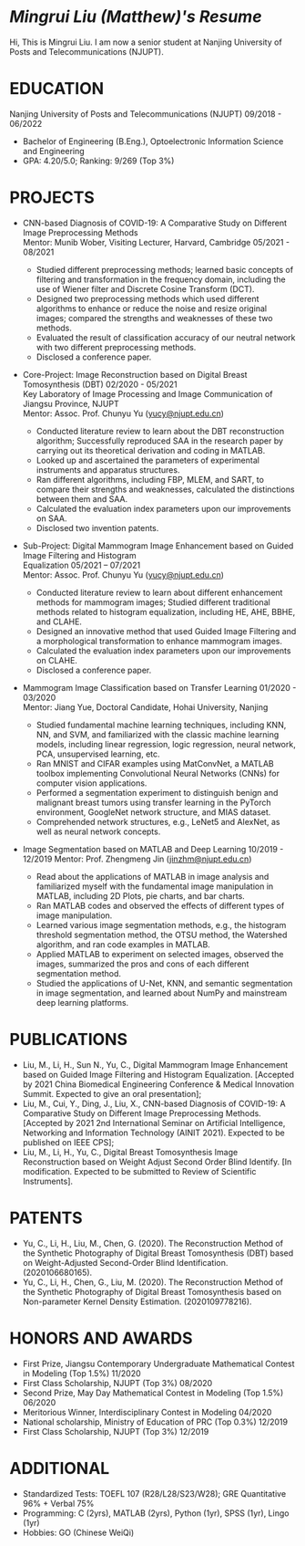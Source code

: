 # *Mingrui Liu (Matthew)'s Resume*

Hi, This is Mingrui Liu. I am now a senior student at Nanjing University of Posts and Telecommunications (NJUPT). 

EDUCATION 
======
Nanjing University of Posts and Telecommunications (NJUPT)	09/2018 - 06/2022
* Bachelor of Engineering (B.Eng.), Optoelectronic Information Science and Engineering
* GPA: 4.20/5.0; Ranking: 9/269 (Top 3%)            

PROJECTS
======
* CNN-based Diagnosis of COVID-19: A Comparative Study on Different Image Preprocessing Methods    
  Mentor: Munib Wober, Visiting Lecturer, Harvard, Cambridge	05/2021 - 08/2021   

  * Studied different preprocessing methods; learned basic concepts of filtering and transformation in the frequency domain, including the use of Wiener filter and Discrete Cosine Transform (DCT).
  * Designed two preprocessing methods which used different algorithms to enhance or reduce the noise and resize original images; compared the strengths and weaknesses of these two methods.
  * Evaluated the result of classification accuracy of our neutral network with two different preprocessing methods.
  * Disclosed a conference paper.

* Core-Project: Image Reconstruction based on Digital Breast Tomosynthesis (DBT)	02/2020 - 05/2021   
  Key Laboratory of Image Processing and Image Communication of Jiangsu Province, NJUPT    
  Mentor: Assoc. Prof. Chunyu Yu (yucy@njupt.edu.cn)

  * Conducted literature review to learn about the DBT reconstruction algorithm; Successfully reproduced SAA in the research paper by carrying out its theoretical derivation and coding in MATLAB.
  * Looked up and ascertained the parameters of experimental instruments and apparatus structures.
  * Ran different algorithms, including FBP, MLEM, and SART, to compare their strengths and weaknesses, calculated the distinctions between them and SAA.
  * Calculated the evaluation index parameters upon our improvements on SAA.
  * Disclosed two invention patents.

* Sub-Project: Digital Mammogram Image Enhancement based on Guided Image Filtering and Histogram  
Equalization	05/2021 – 07/2021       
  Mentor: Assoc. Prof. Chunyu Yu (yucy@njupt.edu.cn)

  * Conducted literature review to learn about different enhancement methods for mammogram images; Studied different traditional methods related to histogram equalization, including HE, AHE, BBHE, and CLAHE.
  * Designed an innovative method that used Guided Image Filtering and a morphological transformation to enhance mammogram images.
  * Calculated the evaluation index parameters upon our improvements on CLAHE.
  * Disclosed a conference paper. 
* Mammogram Image Classification based on Transfer Learning	01/2020 - 03/2020    
  Mentor: Jiang Yue, Doctoral Candidate, Hohai University, Nanjing

  * Studied fundamental machine learning techniques, including KNN, NN, and SVM, and familiarized with the classic machine learning models, including linear regression, logic regression, neural network, PCA, unsupervised learning, etc. 
  * Ran MNIST and CIFAR examples using MatConvNet, a MATLAB toolbox implementing Convolutional Neural Networks (CNNs) for computer vision applications.
  * Performed a segmentation experiment to distinguish benign and malignant breast tumors using transfer learning in the PyTorch environment, GoogleNet network structure, and MIAS dataset.
  * Comprehended network structures, e.g., LeNet5 and AlexNet, as well as neural network concepts. 

* Image Segmentation based on MATLAB and Deep Learning	10/2019 - 12/2019
  Mentor: Prof. Zhengmeng Jin (jinzhm@njupt.edu.cn)

  * Read about the applications of MATLAB in image analysis and familiarized myself with the fundamental image manipulation in MATLAB, including 2D Plots, pie charts, and bar charts.
  * Ran MATLAB codes and observed the effects of different types of image manipulation.
  * Learned various image segmentation methods, e.g., the histogram threshold segmentation method, the OTSU method, the Watershed algorithm, and ran code examples in MATLAB.
  * Applied MATLAB to experiment on selected images, observed the images, summarized the pros and cons of each different segmentation method.
  * Studied the applications of U-Net, KNN, and semantic segmentation in image segmentation, and learned about NumPy and mainstream deep learning platforms.

PUBLICATIONS
======
* Liu, M., Li, H., Sun N., Yu, C., Digital Mammogram Image Enhancement based on Guided Image Filtering and Histogram Equalization. [Accepted by 2021 China Biomedical Engineering Conference & Medical Innovation Summit. Expected to give an oral presentation];
* Liu, M., Cui, Y., Ding, J., Liu, X., CNN-based Diagnosis of COVID-19: A Comparative Study on Different Image Preprocessing Methods. [Accepted by 2021 2nd International Seminar on Artificial Intelligence, Networking and Information Technology (AINIT 2021). Expected to be published on IEEE CPS];
* Liu, M., Li, H., Yu, C., Digital Breast Tomosynthesis Image Reconstruction based on Weight Adjust Second Order Blind Identify. [In modification. Expected to be submitted to Review of Scientific Instruments].

PATENTS
======
* Yu, C., Li, H., Liu, M., Chen, G. (2020). The Reconstruction Method of the Synthetic Photography of Digital Breast Tomosynthesis (DBT) based on Weight-Adjusted Second-Order Blind Identification.  (2020106680165).
* Yu, C., Li, H., Chen, G., Liu, M. (2020). The Reconstruction Method of the Synthetic Photography of Digital Breast Tomosynthesis based on Non-parameter Kernel Density Estimation. (2020109778216).

HONORS AND AWARDS
======
* First Prize, Jiangsu Contemporary Undergraduate Mathematical Contest in Modeling (Top 1.5%)	11/2020
* First Class Scholarship, NJUPT (Top 3%)	08/2020
* Second Prize, May Day Mathematical Contest in Modeling (Top 1.5%)	06/2020
* Meritorious Winner, Interdisciplinary Contest in Modeling 	04/2020
* National scholarship, Ministry of Education of PRC (Top 0.3%)	12/2019
* First Class Scholarship, NJUPT (Top 3%)	  12/2019

ADDITIONAL
======
* Standardized Tests: TOEFL 107 (R28/L28/S23/W28); GRE Quantitative 96% + Verbal 75%
* Programming: C (2yrs), MATLAB (2yrs), Python (1yr), SPSS (1yr), Lingo (1yr) 
* Hobbies: GO (Chinese WeiQi)
